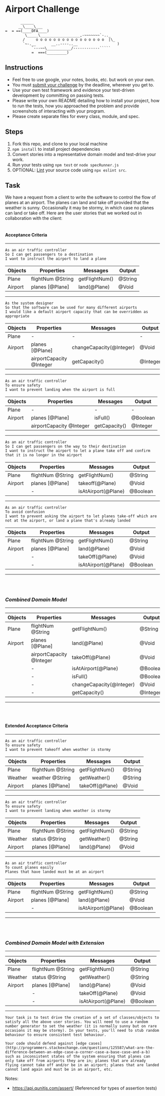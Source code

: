 Airport Challenge
=================

```
	   ______
	  __\____\___
=  = ==(____DFA____)
		 \_____\__________________,-~~~~~~~`-.._
		/     o o o o o o o o o o o o o o o o  |\_
		`~-.__       __..----..__                  )
			`---~~\___________/------------`````
			=  ===(_________)

```

Instructions
---------

* Feel free to use google, your notes, books, etc. but work on your own.
* You must [submit your challenge](https://airtable.com/shrUGm2T8TYCFAmjN) by the deadline, wherever you get to.
* Use your own test framework and evidence your test-driven development by committing on passing tests.
* Please write your own README detailing how to install your project, how to run the tests, how you approached the problem and provide screenshots of interacting with your program.
* Please create separate files for every class, module, and spec.

Steps
-------

1. Fork this repo, and clone to your local machine
2. `npm install` to install project dependencies
3. Convert stories into a representative domain model and test-drive your work.
4. Run your tests using `npm test` or `node specRunner.js`
5. OPTIONAL: [Lint](https://eslint.org/docs/user-guide/getting-started) your source code using `npx eslint src`.

Task
-----

We have a request from a client to write the software to control the flow of planes at an airport. The planes can land and take off provided that the weather is sunny. Occasionally it may be stormy, in which case no planes can land or take off.  Here are the user stories that we worked out in collaboration with the client:
<br>
<br>

#### Acceptance Criteria
---

```
As an air traffic controller
So I can get passengers to a destination
I want to instruct the airport to land a plane
```
| Objects | Properties | Messages | Output |
| ------  | ---------- | -------- | ------ |
| Plane   | flightNum @String | getFlightNum() | @String |
| Airport | planes [@Plane]   | land(@Plane)   | @Void   |
---

```
As the system designer
So that the software can be used for many different airports
I would like a default airport capacity that can be overridden as appropriate
```
| Objects | Properties | Messages | Output |
| ------  | ---------- | -------- | ------ |
| Plane   | - | - | - |
| Airport | planes [@Plane]          | changeCapacity(@Integer) | @Void    |
|         | airportCapacity @Integer | getCapacity()            | @Integer |
---

```
As an air traffic controller
To ensure safety
I want to prevent landing when the airport is full
```
| Objects | Properties | Messages | Output |
| ------  | ---------- | -------- | ------ |
| Plane   | - | - | - |
| Airport | planes [@Plane]          | isFull()      | @Boolean |
|         | airportCapacity @Integer | getCapacity() | @Integer |
---

```
As an air traffic controller
So I can get passengers on the way to their destination
I want to instruct the airport to let a plane take off and confirm that it is no longer in the airport
```
| Objects | Properties | Messages | Output |
| ------  | ---------- | -------- | ------ |
| Plane   | flightNum @String | getFlightNum()      | @String  |
| Airport | planes [@Plane]   | takeoff(@Plane)     | @Void    |
|         | -                 | isAtAirport(@Plane) | @Boolean |
---

```
As an air traffic controller
To avoid confusion
I want to prevent asking the airport to let planes take-off which are not at the airport, or land a plane that's already landed
```
| Objects | Properties | Messages | Output |
| ------  | ---------- | -------- | ------ |
| Plane   | flightNum @String | getFlightNum()      | @String  |
| Airport | planes [@Plane]   | land(@Plane)        | @Void    |
|         | -                 | takeOff(@Plane)     | @Void    |
|         | -                 | isAtAirport(@Plane) | @Boolean |
---
<br>
<br>

### ***Combined Domain Model***
--------------------------
| Objects | Properties | Messages | Output |
| ------  | ---------- | -------- | ------ |
| Plane   | flightNum @String        | getFlightNum()           | @String  |
| Airport | planes [@Plane]          | land(@Plane)             | @Void    |
|         | airportCapacity @Integer | takeOff(@Plane)          | @Void    |
|         | -                        | isAtAirport(@Plane)      | @Boolean |
|         | -                        | isFull()                 | @Boolean |
|         | -                        | changeCapacity(@Integer) | @Void    |
|         | -                        | getCapacity()            | @Integer |
---
<br>
<br>

#### Extended Acceptance Criteria
---

```
As an air traffic controller
To ensure safety
I want to prevent takeoff when weather is stormy
```
| Objects | Properties | Messages | Output |
| ------  | ---------- | -------- | ------ |
| Plane   | flightNum @String | getFlightNum() | @String |
| Weather | weather @String   | getWeather()   | @String |
| Airport | planes [@Plane]   | takeOff(@Plane)| @Void   |
---

```
As an air traffic controller
To ensure safety
I want to prevent landing when weather is stormy
```
| Objects | Properties | Messages | Output |
| ------  | ---------- | -------- | ------ |
| Plane   | flightNum @String | getFlightNum() | @String |
| Weather | status @String    | getWeather()   | @String |
| Airport | planes [@Plane]   | land(@Plane)   | @Void   |
---

```
As an air traffic controller
To count planes easily
Planes that have landed must be at an airport
```
| Objects | Properties | Messages | Output |
| ------  | ---------- | -------- | ------ |
| Plane   | flightNum @String | getFlightNum()      | @String  |
| Airport | planes [@Plane]   | land(@Plane)        | @Void    |
|         | -                 | isAtAirport(@Plane) | @Boolean |
---
<br>
<br>

### ***Combined Domain Model with Extension***
---
| Objects | Properties | Messages | Output |
| ------  | ---------- | -------- | ------ |
| Plane   | flightNum @String | getFlightNum()      | @String  |
| Weather | status @String    | getWeather()        | @String  |
| Airport | planes [@Plane]   | land(@Plane)        | @Void    |
|         | -                 | takeOff(@Plane)     | @Void    |
|         | -                 | isAtAirport(@Plane) | @Boolean |
---

```
Your task is to test drive the creation of a set of classes/objects to satisfy all the above user stories. You will need to use a random number generator to set the weather (it is normally sunny but on rare occasions it may be stormy). In your tests, you'll need to stub random behaviour to ensure consistent test behaviour.

Your code should defend against [edge cases](http://programmers.stackexchange.com/questions/125587/what-are-the-difference-between-an-edge-case-a-corner-case-a-base-case-and-a-b) such as inconsistent states of the system ensuring that planes can only take off from airports they are in; planes that are already flying cannot take off and/or be in an airport; planes that are landed cannot land again and must be in an airport, etc.
```

Notes:
- https://api.qunitjs.com/assert/ (Referenced for types of assertion tests)